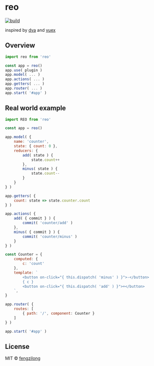 # reo

[![build][build-image]][build-url]

inspired by [dva](https://github.com/dvajs/dva) and [vuex](https://github.com/vuejs/vuex)

## Overview

```js
import reo from 'reo'

const app = reo()
app.use( plugin )
app.model( ... )
app.actions( ... )
app.getters( ... )
app.router( ... )
app.start( '#app' )
```

## Real world example

```js
import REO from 'reo'

const app = reo()

app.model( {
	name: 'counter',
	state: { count: 0 },
	reducers: {
		add( state ) {
			state.count++
		},
		minus( state ) {
			state.count--
		}
	}
} )

app.getters( {
	count: state => state.counter.count
} )

app.actions( {
	add( { commit } ) {
		commit( 'counter/add' )
	},
	minus( { commit } ) {
		commit( 'counter/minus' )
	}
} )

const Counter = {
	computed: {
		c: 'count'
	},
	template: `
		<button on-click="{ this.dispatch( 'minus' ) }">-</button>
		{ c }
		<button on-click="{ this.dispatch( 'add' ) }">+</button>
	`,
}

app.router( {
	routes: [
		{ path: '/', component: Counter }
	]
} )

app.start( '#app' )
```

## License

MIT &copy; [fengzilong](https://github.com/fengzilong)

[build-image]: https://img.shields.io/circleci/project/fengzilong/reo/master.svg?style=flat-square
[build-url]: https://circleci.com/gh/fengzilong/reo
